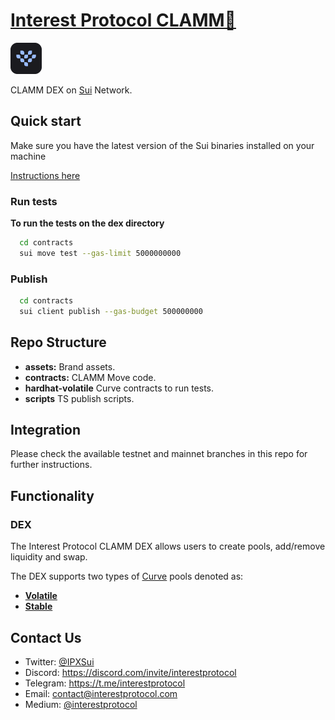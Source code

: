 # [Interest Protocol CLAMM🐚](https://www.interestprotocol.com/)

 <p> <img width="50px"height="50px" src="./asset/logo.png" /></p> 
 
 CLAMM DEX on [Sui](https://sui.io/) Network.  
  
## Quick start  
  
Make sure you have the latest version of the Sui binaries installed on your machine

[Instructions here](https://docs.sui.io/devnet/build/install)

### Run tests

**To run the tests on the dex directory**

```bash
  cd contracts
  sui move test --gas-limit 5000000000
```

### Publish

```bash
  cd contracts
  sui client publish --gas-budget 500000000
```

## Repo Structure

- **assets:** Brand assets.
- **contracts:** CLAMM Move code.
- **hardhat-volatile** Curve contracts to run tests.
- **scripts** TS publish scripts.

## Integration

Please check the available testnet and mainnet branches in this repo for further instructions.

## Functionality

### DEX

The Interest Protocol CLAMM DEX allows users to create pools, add/remove liquidity and swap.

The DEX supports two types of [Curve](https://curve.fi/) pools denoted as:

- **[Volatile](https://resources.curve.fi/base-features/understanding-crypto-pools/)**
- **[Stable](https://miguelmota.com/blog/understanding-stableswap-curve/)**

## Contact Us

- Twitter: [@IPXSui](https://twitter.com/IPXSui)
- Discord: https://discord.com/invite/interestprotocol
- Telegram: https://t.me/interestprotocol
- Email: [contact@interestprotocol.com](mailto:contact@interestprotocol.com)
- Medium: [@interestprotocol](https://medium.com/@interestprotocol)
